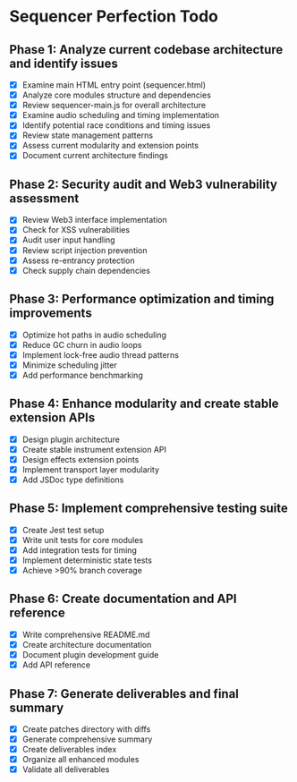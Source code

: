 # Sequencer Perfection Todo

## Phase 1: Analyze current codebase architecture and identify issues
- [x] Examine main HTML entry point (sequencer.html)
- [x] Analyze core modules structure and dependencies
- [x] Review sequencer-main.js for overall architecture
- [x] Examine audio scheduling and timing implementation
- [x] Identify potential race conditions and timing issues
- [x] Review state management patterns
- [x] Assess current modularity and extension points
- [x] Document current architecture findings

## Phase 2: Security audit and Web3 vulnerability assessment
- [x] Review Web3 interface implementation
- [x] Check for XSS vulnerabilities
- [x] Audit user input handling
- [x] Review script injection prevention
- [x] Assess re-entrancy protection
- [x] Check supply chain dependencies

## Phase 3: Performance optimization and timing improvements
- [x] Optimize hot paths in audio scheduling
- [x] Reduce GC churn in audio loops
- [x] Implement lock-free audio thread patterns
- [x] Minimize scheduling jitter
- [x] Add performance benchmarking

## Phase 4: Enhance modularity and create stable extension APIs
- [x] Design plugin architecture
- [x] Create stable instrument extension API
- [x] Design effects extension points
- [x] Implement transport layer modularity
- [x] Add JSDoc type definitions

## Phase 5: Implement comprehensive testing suite
- [x] Create Jest test setup
- [x] Write unit tests for core modules
- [x] Add integration tests for timing
- [x] Implement deterministic state tests
- [x] Achieve >90% branch coverage

## Phase 6: Create documentation and API reference
- [x] Write comprehensive README.md
- [x] Create architecture documentation
- [x] Document plugin development guide
- [x] Add API reference

## Phase 7: Generate deliverables and final summary
- [x] Create patches directory with diffs
- [x] Generate comprehensive summary
- [x] Create deliverables index
- [x] Organize all enhanced modules
- [x] Validate all deliverables